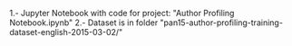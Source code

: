 1.- Jupyter Notebook with code for project: "Author Profiling Notebook.ipynb"
2.- Dataset is in folder "pan15-author-profiling-training-dataset-english-2015-03-02/"
